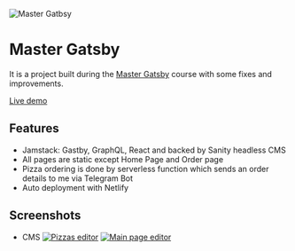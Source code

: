 ![Master Gatbsy](https://res.cloudinary.com/wesbos/image/upload/c_scale,q_auto,w_1600/v1600356131/GAT-social-share_rxvhdg.png)

# Master Gatsby

It is a project built during the [Master Gatsby](https://mastergatsby.com/) course with some fixes and improvements.

[Live demo](http://my-pizza-orders.netlify.app/)
## Features
- Jamstack: Gastby, GraphQL, React and backed by Sanity headless CMS
- All pages are static except Home Page and Order page
- Pizza ordering is done by serverless function which sends an order details to me via Telegram Bot
- Auto deployment with Netlify

## Screenshots

- CMS
[![Pizzas editor](https://i.postimg.cc/7L5zxS7q/image.png)](https://i.postimg.cc/7L5zxS7q/image.png)
[![Main page editor](https://i.postimg.cc/tJBRZMQw/image.png)](https://i.postimg.cc/tJBRZMQw/image.png)
